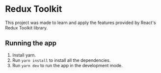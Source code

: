 # Redux Toolkit

This project was made to learn and apply the features provided by React's Redux Toolkit library.

## Running the app
1. Install yarn.
2. Run `yarn install` to install all the dependencies.
3. Run `yarn dev` to run the app in the development mode.
